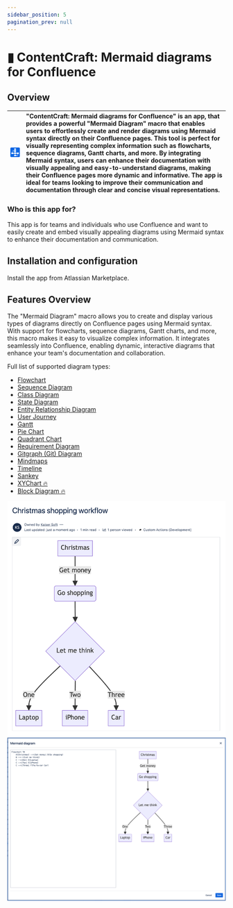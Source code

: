 ```yaml
---
sidebar_position: 5
pagination_prev: null
---
```


# ▮ ContentCraft: Mermaid diagrams for Confluence

## Overview

| ![](./img/cc-logo.png) | "ContentCraft: Mermaid diagrams for Confluence" is an app, that  provides a powerful "Mermaid Diagram" macro that enables users to effortlessly create and render diagrams using Mermaid syntax directly on their Confluence pages. This tool is perfect for visually representing complex information such as flowcharts, sequence diagrams, Gantt charts, and more. By integrating Mermaid syntax, users can enhance their documentation with visually appealing and easy-to-understand diagrams, making their Confluence pages more dynamic and informative. The app is ideal for teams looking to improve their communication and documentation through clear and concise visual representations. |
|---|:---|


### Who is this app for?
This app is for teams and individuals who use Confluence and want to easily create and embed visually appealing diagrams using Mermaid syntax to enhance their documentation and communication.

## Installation and configuration

Install the app from Atlassian Marketplace.


## Features Overview

The "Mermaid Diagram" macro allows you to create and display various types of diagrams directly on Confluence pages using Mermaid syntax. With support for flowcharts, sequence diagrams, Gantt charts, and more, this macro makes it easy to visualize complex information. It integrates seamlessly into Confluence, enabling dynamic, interactive diagrams that enhance your team's documentation and collaboration.

Full list of supported diagram types:
- [Flowchart](./mermaid-syntax/flowcharts.md)
- [Sequence Diagram](./mermaid-syntax/sequence-diagrams.md)
- [Class Diagram](./mermaid-syntax/class-diagrams.md)
- [State Diagram](./mermaid-syntax/state-diagrams.md)
- [Entity Relationship Diagram](./mermaid-syntax/entity-relationship-diagrams.md)
- [User Journey](./mermaid-syntax/user-journey-diagram.md)
- [Gantt](./mermaid-syntax/gantt-diagrams.md)
- [Pie Chart](./mermaid-syntax/pie-chart-diagrams.md)
- [Quadrant Chart](./mermaid-syntax/quadrant-chart.md)
- [Requirement Diagram](./mermaid-syntax/requirement-diagram.md)
- [Gitgraph (Git) Diagram](./mermaid-syntax/)
- [Mindmaps](./mermaid-syntax/mindmap.md)
- [Timeline](./mermaid-syntax/timeline.md)
- [Sankey](./mermaid-syntax/sankey-diagram.md)
- [XYChart 🔥](./mermaid-syntax/xy-chart.md)
- [Block Diagram 🔥](./mermaid-syntax/block-diagrams-documentation.md)

![](./img/screenshot-1.png)
![](./img/screenshot-2.png)